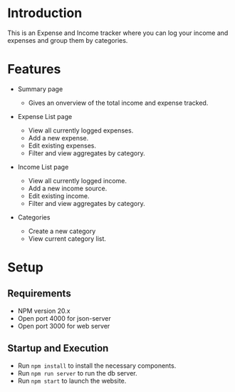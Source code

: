 # Introduction
This is an Expense and Income tracker where you can log your income and expenses and group them by categories.

# Features

- Summary page
    * Gives an onverview of the total income and expense tracked.

- Expense List page
    * View all currently logged expenses. 
    * Add a new expense. 
    * Edit existing expenses.
    * Filter and view aggregates by category.

- Income List page
    * View all currently logged income. 
    * Add a new income source. 
    * Edit existing income.
    * Filter and view aggregates by category.

- Categories
    * Create a new category
    * View current category list.

# Setup 

## Requirements

- NPM version 20.x
- Open port 4000 for json-server
- Open port 3000 for web server

## Startup and Execution

- Run ```npm install``` to install the necessary components.
- Run ```npm run server``` to run the db server.
- Run ```npm start``` to launch the website.

